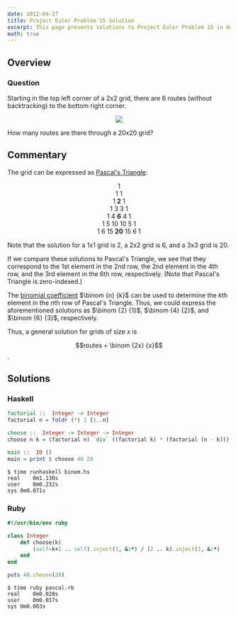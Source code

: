 ```yaml
---
date: 2012-04-27
title: Project Euler Problem 15 Solution
excerpt: This page presents solutions to Project Euler Problem 15 in Haskell and Ruby.
math: true
---
```



## Overview


### Question

<p>
Starting in the top left corner of a 2x2 grid, there are 6 routes 
(without backtracking) to the bottom right corner.
</p>

<div style="text-align: center;">
<img src="http://projecteuler.net/project/images/p_015.gif" />
</div>

<p>
How many routes are there through a 20x20 grid?
</p>





## Commentary

The grid can be expressed as [Pascal's Triangle](http://en.wikipedia.org/wiki/Pascal's_triangle):

<p style="text-align: center">
1<br />
1 1 <br />
1 <strong>2</strong> 1 <br />
1 3 3 1 <br />
1 4 <strong>6</strong> 4 1 <br />
1 5 10 10 5 1 <br />
1 6 15 <strong>20</strong> 15 6 1<br />
</p>

Note that the solution for a 1x1 grid is 2, a 2x2 grid is 6, and a 3x3 grid is 20.

If we compare these solutions to Pascal's Triangle, we see that they correspond to
the 1st element in the 2nd row, the 2nd element in the 4th row, and the 3rd element
in the 6th row, respectively. (Note that Pascal's Triangle is zero-indexed.)

The [binomial coefficient](http://en.wikipedia.org/wiki/Binomial_coefficient)
$\binom {n} {k}$ can be used to determine the $k$th element in the
$n$th row of Pascal's Triangle. Thus, we could express the aforementioned solutions as
$\binom {2} {1}$, $\binom {4} {2}$, and $\binom {6} {3}$, respectively.

Thus, a general solution for grids of size $x$ is 

$$routes = \binom {2x} {x}$$.



## Solutions

### Haskell

```haskell
factorial ::  Integer -> Integer
factorial n = foldr (*) 1 [1..n]

choose ::  Integer -> Integer -> Integer
choose n k = (factorial n) `div` ((factorial k) * (factorial (n - k)))

main ::  IO ()
main = print $ choose 40 20
```


```
$ time runhaskell binom.hs
real	0m1.130s
user	0m0.232s
sys	0m0.071s
```



### Ruby

```ruby
#!/usr/bin/env ruby

class Integer 
	def choose(k) 
		(self-k+1 .. self).inject(1, &:*) / (2 .. k).inject(1, &:*) 
	end
end

puts 40.choose(20)
```


```
$ time ruby pascal.rb
real	0m0.020s
user	0m0.017s
sys	0m0.003s
```


